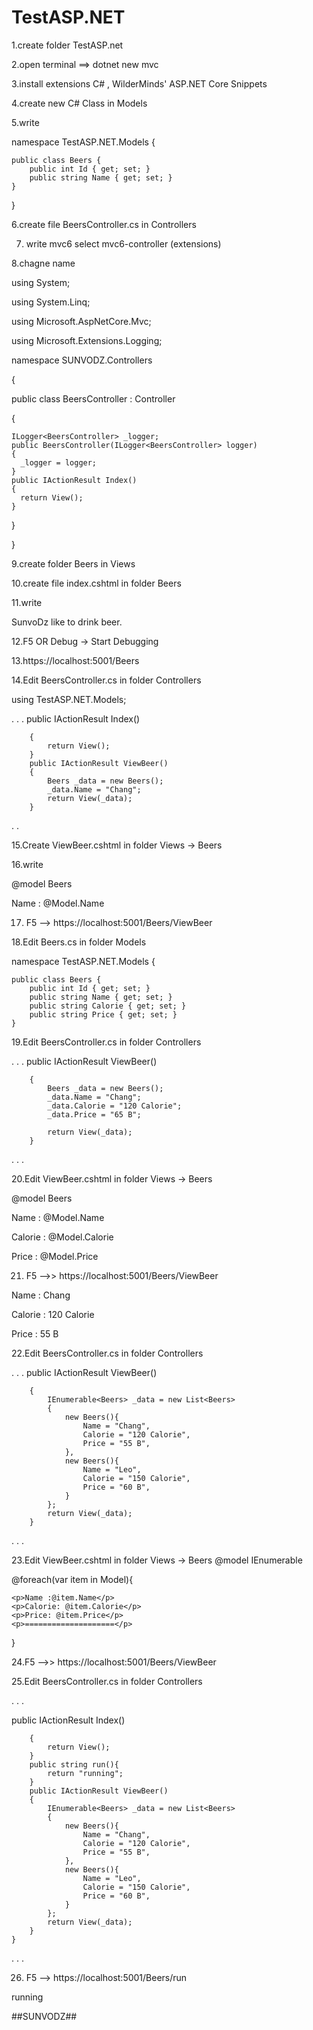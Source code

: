 # TestASP.NET

1.create folder TestASP.net

2.open terminal ==> dotnet new mvc

3.install extensions C# , WilderMinds' ASP.NET Core Snippets

4.create new C# Class in Models

5.write 

namespace TestASP.NET.Models {

    public class Beers {
        public int Id { get; set; }
        public string Name { get; set; }
    }
    
}

6.create file BeersController.cs in Controllers

7. write mvc6 select mvc6-controller  (extensions)

8.chagne name 

using System;

using System.Linq;

using Microsoft.AspNetCore.Mvc;

using Microsoft.Extensions.Logging;

namespace SUNVODZ.Controllers

{

  public class BeersController : Controller
  
  {
  
    ILogger<BeersController> _logger;
    public BeersController(ILogger<BeersController> logger)
    {
      _logger = logger;
    }
    public IActionResult Index()
    {
      return View();
    }
    
  }
  
}

9.create folder Beers in Views

10.create file index.cshtml in folder Beers

11.write <p>SunvoDz like to drink beer.</p> 

12.F5 OR Debug -> Start Debugging  

13.https://localhost:5001/Beers


14.Edit BeersController.cs in folder Controllers

using TestASP.NET.Models;

.
.
.
       public IActionResult Index()
       
        {
            return View();
        }
        public IActionResult ViewBeer()
        {
            Beers _data = new Beers();
            _data.Name = "Chang";
            return View(_data);
        }
.
.

15.Create ViewBeer.cshtml in folder Views -> Beers

16.write 

@model Beers

<p>Name : @Model.Name</p>

17. F5 --> https://localhost:5001/Beers/ViewBeer


18.Edit Beers.cs in folder Models

namespace TestASP.NET.Models {

    public class Beers {
        public int Id { get; set; }
        public string Name { get; set; }
        public string Calorie { get; set; }
        public string Price { get; set; }
    }

19.Edit BeersController.cs in folder Controllers

.
.
.
       public IActionResult ViewBeer()
       
        {
            Beers _data = new Beers();
            _data.Name = "Chang";
            _data.Calorie = "120 Calorie";
            _data.Price = "65 B";

            return View(_data);
        }
.
.
.

20.Edit ViewBeer.cshtml in folder Views -> Beers

@model Beers

<p>Name : @Model.Name</p>
<p>Calorie : @Model.Calorie</p>
<p>Price : @Model.Price</p>

21. F5 -->> https://localhost:5001/Beers/ViewBeer


Name : Chang

Calorie : 120 Calorie

Price : 55 B


22.Edit BeersController.cs in folder Controllers

.
.
.
            public IActionResult ViewBeer()
            
        {
            IEnumerable<Beers> _data = new List<Beers>
            {
                new Beers(){
                    Name = "Chang",
                    Calorie = "120 Calorie",
                    Price = "55 B",
                },
                new Beers(){
                    Name = "Leo",
                    Calorie = "150 Calorie",
                    Price = "60 B",
                }
            };
            return View(_data);
        }
.
.
.
    
23.Edit ViewBeer.cshtml in folder Views -> Beers
@model IEnumerable<Beers>

@foreach(var item in Model){

    <p>Name :@item.Name</p>
    <p>Calorie: @item.Calorie</p>
    <p>Price: @item.Price</p>
    <p>====================</p>
}

24.F5 -->> https://localhost:5001/Beers/ViewBeer


25.Edit BeersController.cs in folder Controllers

.
.
.

public IActionResult Index()

        {
            return View();
        }
        public string run(){
            return "running";
        }
        public IActionResult ViewBeer()
        {
            IEnumerable<Beers> _data = new List<Beers>
            {
                new Beers(){
                    Name = "Chang",
                    Calorie = "120 Calorie",
                    Price = "55 B",
                },
                new Beers(){
                    Name = "Leo",
                    Calorie = "150 Calorie",
                    Price = "60 B",
                }
            };
            return View(_data);
        }
    }
.
.
.

26. F5 --> https://localhost:5001/Beers/run

running



##SUNVODZ##

